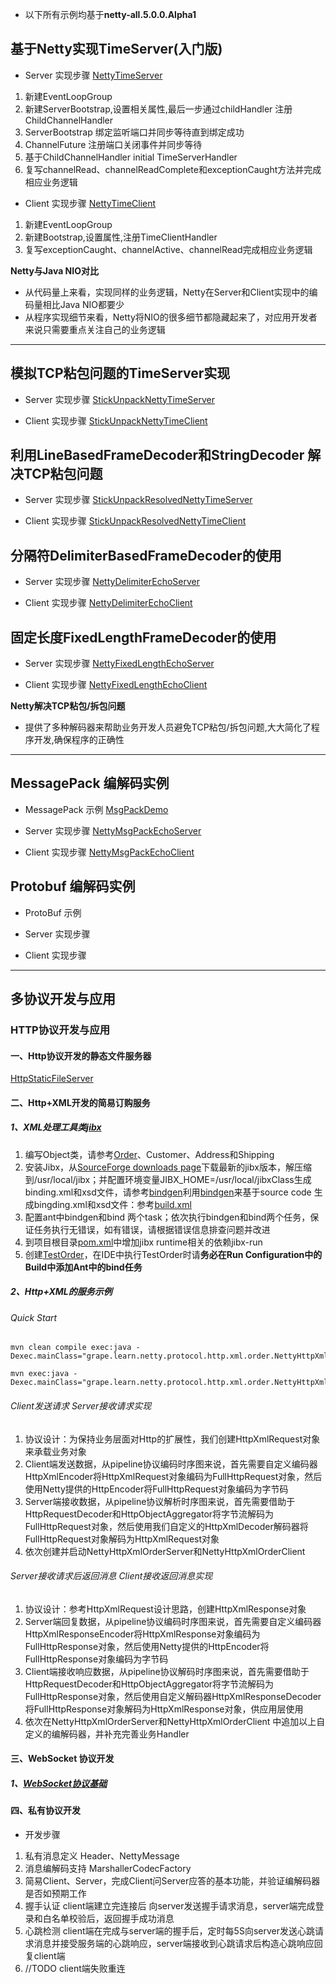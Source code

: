 * 以下所有示例均基于**netty-all.5.0.0.Alpha1**

## 基于Netty实现TimeServer(入门版)

* Server 实现步骤  [NettyTimeServer](src/main/java/grape/learn/netty/NettyTimeServer.java)

1. 新建EventLoopGroup
2. 新建ServerBootstrap,设置相关属性,最后一步通过childHandler 注册ChildChannelHandler
3. ServerBootstrap 绑定监听端口并同步等待直到绑定成功
4. ChannelFuture 注册端口关闭事件并同步等待
5. 基于ChildChannelHandler initial TimeServerHandler
6. 复写channelRead、channelReadComplete和exceptionCaught方法并完成相应业务逻辑

* Client 实现步骤  [NettyTimeClient](src/main/java/grape/learn/netty/NettyTimeClient.java)

1. 新建EventLoopGroup
2. 新建Bootstrap,设置属性,注册TimeClientHandler
3. 复写exceptionCaught、channelActive、channelRead完成相应业务逻辑

**Netty与Java NIO对比**

* 从代码量上来看，实现同样的业务逻辑，Netty在Server和Client实现中的编码量相比Java NIO都要少
* 从程序实现细节来看，Netty将NIO的很多细节都隐藏起来了，对应用开发者来说只需要重点关注自己的业务逻辑


***


<div id="stickunpackresolved"></div>

## 模拟TCP粘包问题的TimeServer实现

* Server 实现步骤 [StickUnpackNettyTimeServer](src/main/java/grape/learn/netty/StickUnpackNettyTimeServer.java)

* Client 实现步骤 [StickUnpackNettyTimeClient](src/main/java/grape/learn/netty/StickUnpackNettyTimeClient.java)

## 利用LineBasedFrameDecoder和StringDecoder 解决TCP粘包问题

* Server 实现步骤 [StickUnpackResolvedNettyTimeServer](src/main/java/grape/learn/netty/StickUnpackResolvedNettyTimeServer.java)

* Client 实现步骤 [StickUnpackResolvedNettyTimeClient](src/main/java/grape/learn/netty/StickUnpackResolvedNettyTimeClient.java)


## 分隔符DelimiterBasedFrameDecoder的使用

* Server 实现步骤 [NettyDelimiterEchoServer](src/main/java/grape/learn/netty/codec/NettyDelimiterEchoServer.java)

* Client 实现步骤 [NettyDelimiterEchoClient](src/main/java/grape/learn/netty/codec/NettyDelimiterEchoClient.java)

## 固定长度FixedLengthFrameDecoder的使用

* Server 实现步骤 [NettyFixedLengthEchoServer](src/main/java/grape/learn/netty/codec/NettyFixedLengthEchoServer.java)

* Client 实现步骤 [NettyFixedLengthEchoClient](src/main/java/grape/learn/netty/codec/NettyFixedLengthEchoClient.java)

**Netty解决TCP粘包/拆包问题**

* 提供了多种解码器来帮助业务开发人员避免TCP粘包/拆包问题,大大简化了程序开发,确保程序的正确性

***

<div id="codec-messagepack"></div>

## MessagePack 编解码实例

* MessagePack 示例 [MsgPackDemo](src/main/java/grape/learn/netty/codec/msgpack/MsgPackDemo.java)

* Server 实现步骤 [NettyMsgPackEchoServer](src/main/java/grape/learn/netty/codec/msgpack/NettyMsgPackEchoServer.java)

* Client 实现步骤 [NettyMsgPackEchoClient](src/main/java/grape/learn/netty/codec/msgpack/NettyMsgPackEchoClient.java)


## Protobuf 编解码实例

* ProtoBuf 示例

* Server 实现步骤

* Client 实现步骤

***

## 多协议开发与应用

<div id="protocol-http"></div>

### HTTP协议开发与应用

#### 一、Http协议开发的静态文件服务器

  [HttpStaticFileServer](src/main/java/grape/learn/netty/protocol/http/file/HttpStaticFileServer.java)
  
#### 二、Http+XML开发的简易订购服务 

##### 1、XML处理工具类[jibx](http://jibx.sourceforge.net/getting-started.html)

1. 编写Object类，请参考[Order](src/main/java/grape/learn/netty/protocol/http/xml/Order.java)、Customer、Address和Shipping
1. 安装Jibx，从[SourceForge downloads page](https://sourceforge.net/projects/jibx/files/)下载最新的jibx版本，解压缩到/usr/local/jibx；并配置环境变量JIBX_HOME=/usr/local/jibxClass生成binding.xml和xsd文件，请参考[bindgen](http://jibx.sourceforge.net/fromcode/bindgen.html)利用[bindgen](http://jibx.sourceforge.net/fromcode/bindgen.html)来基于source code 生成bingding.xml和xsd文件：参考[build.xml](build.xml)
1. 配置ant中bindgen和bind 两个task；依次执行bindgen和bind两个任务，保证任务执行无错误，如有错误，请根据错误信息排查问题并改进
1. 到项目根目录[pom.xml](pom.xml)中增加jibx runtime相关的依赖jibx-run
1. 创建[TestOrder](src/main/java/grape/learn/netty/protocol/http/xml/TestOrder.java)，在IDE中执行TestOrder时请**务必在Run Configuration中的Build中添加Ant中的bind任务**
    
##### 2、Http+XML的服务示例

###### Quick Start
```jshelllanguage
mvn clean compile exec:java -Dexec.mainClass="grape.learn.netty.protocol.http.xml.order.NettyHttpXmlOrderServer"

mvn exec:java -Dexec.mainClass="grape.learn.netty.protocol.http.xml.order.NettyHttpXmlOrderClient"
```
  
###### Client发送请求 Server接收请求实现

1. 协议设计：为保持业务层面对Http的扩展性，我们创建HttpXmlRequest对象来承载业务对象
1. Client端发送数据，从pipeline协议编码时序图来说，首先需要自定义编码器HttpXmlEncoder将HttpXmlRequest对象编码为FullHttpRequest对象，然后使用Netty提供的HttpEncoder将FullHttpRequest对象编码为字节码
1. Server端接收数据，从pipeline协议解析时序图来说，首先需要借助于HttpRequestDecoder和HttpObjectAggregator将字节流解码为FullHttpRequest对象，然后使用我们自定义的HttpXmlDecoder解码器将FullHttpRequest对象解码为HttpXmlRequest对象
1. 依次创建并启动NettyHttpXmlOrderServer和NettyHttpXmlOrderClient
    
###### Server接收请求后返回消息 Client接收返回消息实现

1. 协议设计：参考HttpXmlRequest设计思路，创建HttpXmlResponse对象
1. Server端回复数据，从pipeline协议编码时序图来说，首先需要自定义编码器HttpXmlResponseEncoder将HttpXmlResponse对象编码为FullHttpResponse对象，然后使用Netty提供的HttpEncoder将FullHttpResponse对象编码为字节码
1. Client端接收响应数据，从pipeline协议解码时序图来说，首先需要借助于HttpRequestDecoder和HttpObjectAggregator将字节流解码为FullHttpResponse对象，然后使用自定义解码器HttpXmlResponseDecoder将FullHttpResponse对象解码为HttpXmlResponse对象，供应用层使用
1. 依次在NettyHttpXmlOrderServer和NettyHttpXmlOrderClient 中追加以上自定义的编解码器，并补充完善业务Handler

#### 三、WebSocket 协议开发

##### 1、[WebSocket协议基础](https://www.websocket.org/aboutwebsocket.html)

#### 四、私有协议开发

- 开发步骤

1. 私有消息定义 Header、NettyMessage
2. 消息编解码支持 MarshallerCodecFactory
3. 简易Client、Server，完成Client问Server应答的基本功能，并验证编解码器是否如预期工作
4. 握手认证 client端建立完连接后 向server发送握手请求消息，server端完成登录和白名单校验后，返回握手成功消息
5. 心跳检测 client端在完成与server端的握手后，定时每5S向server发送心跳请求消息并接受服务端的心跳响应，server端接收到心跳请求后构造心跳响应回复client端
6. //TODO client端失败重连






